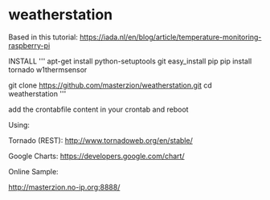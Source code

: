 # weatherstation

Based in this tutorial:
https://iada.nl/en/blog/article/temperature-monitoring-raspberry-pi


INSTALL
'''
apt-get install python-setuptools git
easy_install pip
pip install tornado w1thermsensor

git clone https://github.com/masterzion/weatherstation.git
cd weatherstation
'''

add the crontabfile content in your crontab and reboot


Using: 

Tornado (REST): http://www.tornadoweb.org/en/stable/

Google Charts: https://developers.google.com/chart/



Online Sample:

http://masterzion.no-ip.org:8888/
